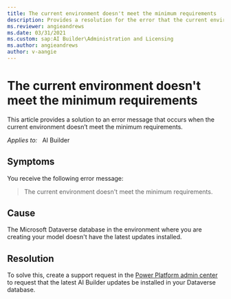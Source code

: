 ```yaml
---
title: The current environment doesn't meet the minimum requirements
description: Provides a resolution for the error that the current environment doesn't meet the minimum requirements.
ms.reviewer: angieandrews
ms.date: 03/31/2021
ms.custom: sap:AI Builder\Administration and Licensing
ms.author: angieandrews
author: v-aangie
---
```

# The current environment doesn't meet the minimum requirements

This article provides a solution to an error message that occurs when the current environment doesn’t meet the minimum requirements.

_Applies to:_ &nbsp; AI Builder

## Symptoms

You receive the following error message:

> The current environment doesn't meet the minimum requirements.

## Cause

The Microsoft Dataverse database in the environment where you are creating your model doesn't have the latest updates installed.

## Resolution

To solve this, create a support request in the [Power Platform admin center](https://admin.powerplatform.microsoft.com/) to request that the latest AI Builder updates be installed in your Dataverse database.

